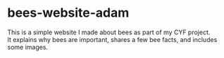 # bees-website-adam

This is a simple website I made about bees as part of my CYF project.  
It explains why bees are important, shares a few bee facts, and includes some images.  
